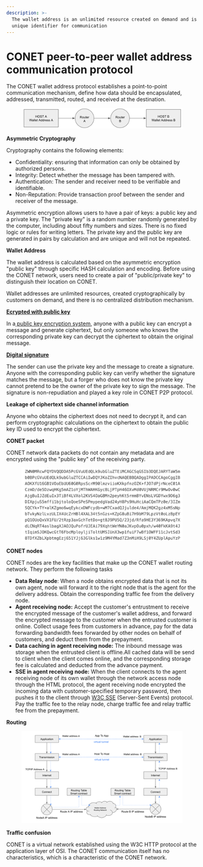 ```yaml
---
description: >-
  The wallet address is an unlimited resource created on demand and is the
  unique identifier for communication
---
```


# CONET peer-to-peer wallet address communication protocol

The CONET wallet address protocol establishes a point-to-point communication mechanism, define how data should be encapsulated, addressed, transmitted, routed, and received at the destination.

<figure><img src="../../../.gitbook/assets/image (4) (1).png" alt=""><figcaption></figcaption></figure>

**Asymmetric Cryptography**

Cryptography contains the following elements:

* Confidentiality: ensuring that information can only be obtained by authorized persons.
* Integrity: Detect whether the message has been tampered with.
* Authentication: The sender and receiver need to be verifiable and identifiable.
* Non-Reputation: Provide transaction proof between the sender and receiver of the message.

Asymmetric encryption allows users to have a pair of keys: a public key and a private key. The "private key" is a random number randomly generated by the computer, including about fifty numbers and sizes. There is no fixed logic or rules for writing letters. The private key and the public key are generated in pairs by calculation and are unique and will not be repeated.

**Wallet Address**

The wallet address is calculated based on the asymmetric encryption "public key" through specific HASH calculation and encoding. Before using the CONET network, users need to create a pair of "public/private key" to distinguish their location on CONET.

Wallet addresses are unlimited resources, created cryptographically by customers on demand, and there is no centralized distribution mechanism.&#x20;

[**Ecrypted with public key**](https://en.wikipedia.org/wiki/Encryption)

In a[ public key encryption system](https://cacr.uwaterloo.ca/hac/about/chap8.pdf), anyone with a public key can encrypt a message and generate ciphertext, but only someone who knows the corresponding private key can decrypt the ciphertext to obtain the original message.

[**Digital signature**](https://en.wikipedia.org/wiki/Digital\_signature)

The sender can use the private key and the message to create a signature. Anyone with the corresponding public key can verify whether the signature matches the message, but a forger who does not know the private key cannot pretend to be the owner of the private key to sign the message. The signature is non-repudiation and played a key role in CONET P2P protocol.

**Leakage of ciphertext side channel information**

Anyone who obtains the ciphertext does not need to decrypt it, and can perform cryptographic calculations on the ciphertext to obtain the public key ID used to encrypt the ciphertext.

**CONET packet**

CONET network data packets do not contain any metadata and are encrypted using the "public key" of the receiving party.

<figure><img src="../../../.gitbook/assets/image (5) (1).png" alt=""><figcaption></figcaption></figure>

**CONET nodes**

CONET nodes are the key facilities that make up the CONET wallet routing network. They perform the following tasks

* **Data Relay node**: When a node obtains encrypted data that is not its own agent, node will forward it to the right node that is the agent for the delivery address. Obtain the corresponding traffic fee from the delivery node.
* **Agent receiving node:** Accept the customer's entrustment to receive the encrypted message of the customer's wallet address, and forward the encrypted message to the customer when the entrusted customer is online. Collect usage fees from customers in advance, pay for the data forwarding bandwidth fees forwarded by other nodes on behalf of customers, and deduct them from the prepayment.
* **Data caching in agent receiving node:** The inbound message was storage when the entrusted client is offline.All cached data will be send to client when the client comes online, and the corresponding storage fee is calculated and deducted from the advance payment.
* **SSE in agent receiving node:** When the client connects to the agent receiving node of its own wallet through the network access node through the HTML protocol, the agent receiving node encrypted the incoming data with customer-specified temporary password, then pushes it to the client through [W3C SSE](https://www.w3schools.com/html/html5\_serversentevents.asp) (Server-Sent Events) protocol. Pay the traffic fee to the relay node, charge traffic fee and relay traffic fee from the prepayment.

**Routing**

<figure><img src="../../../.gitbook/assets/image (6) (1).png" alt=""><figcaption></figcaption></figure>

**Traffic confusion**

CONET is a virtual network established using the W3C HTTP protocol at the application layer of  OSI. The CONET communication itself has no characteristics, which is a characteristic of the CONET network.
